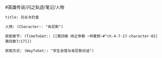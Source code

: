 #英雄传说/闪之轨迹/笔记/人物
```ad-note
title: 兄长与钓皇

人物: (Character:: "肯尼斯")

获取章节: (TimeToGet:: [[第四章 绯之帝都 ~仲夏祭~#^ch-4-7-17-character-02|第四章7/17]])

获取方式: (WayToGet:: "学生会馆与肯尼斯对话")

```
